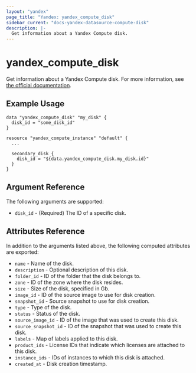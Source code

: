 ```yaml
---
layout: "yandex"
page_title: "Yandex: yandex_compute_disk"
sidebar_current: "docs-yandex-datasource-compute-disk"
description: |-
  Get information about a Yandex Compute disk.
---
```


# yandex\_compute\_disk

Get information about a Yandex Compute disk. For more information, see
[the official documentation](https://cloud.yandex.com/docs/compute/concepts/disk).

## Example Usage

```hcl
data "yandex_compute_disk" "my_disk" {
  disk_id = "some_disk_id"
}

resource "yandex_compute_instance" "default" {
  ...

  secondary_disk {
    disk_id = "${data.yandex_compute_disk.my_disk.id}"
  }
}
```

## Argument Reference

The following arguments are supported:

* `disk_id` - (Required) The ID of a specific disk.

## Attributes Reference

In addition to the arguments listed above, the following computed attributes are
exported:

* `name` - Name of the disk.
* `description` - Optional description of this disk.
* `folder_id` - ID of the folder that the disk belongs to.
* `zone` - ID of the zone where the disk resides.
* `size` - Size of the disk, specified in Gb.
* `image_id` - ID of the source image to use for disk creation.
* `snapshot_id` - Source snapshot to use for disk creation.
* `type` - Type of the disk.
* `status` - Status of the disk.
* `source_image_id` - ID of the image that was used to create this disk.
* `source_snapshot_id` - ID of the snapshot that was used to create this disk. 
* `labels` -  Map of labels applied to this disk.
* `product_ids` - License IDs that indicate which licenses are attached to this disk.
* `instance_ids` - IDs of instances to which this disk is attached.  
* `created_at` - Disk creation timestamp.
